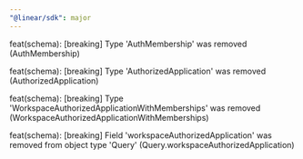 ```yaml
---
"@linear/sdk": major
---
```



feat(schema): [breaking] Type 'AuthMembership' was removed (AuthMembership)

feat(schema): [breaking] Type 'AuthorizedApplication' was removed (AuthorizedApplication)

feat(schema): [breaking] Type 'WorkspaceAuthorizedApplicationWithMemberships' was removed (WorkspaceAuthorizedApplicationWithMemberships)

feat(schema): [breaking] Field 'workspaceAuthorizedApplication' was removed from object type 'Query' (Query.workspaceAuthorizedApplication)